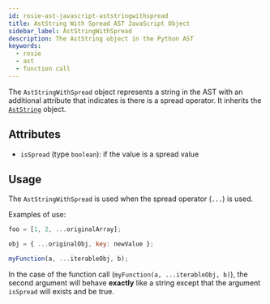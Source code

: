```yaml
---
id: rosie-ast-javascript-aststringwithspread
title: AstString With Spread AST JavaScript Object
sidebar_label: AstStringWithSpread
description: The AstString object in the Python AST
keywords:
  - rosie
  - ast
  - function call
---
```


The `AstStringWithSpread` object represents a string in the AST with an additional attribute that indicates is there is a spread operator.
It inherits the [`AstString`](/docs/rosie/ast/common/rosie-ast-common-aststring) object.

## Attributes

- `isSpread` (type `boolean`): if the value is a spread value

## Usage

The `AstStringWithSpread` is used when the spread operator (`...`) is used.

Examples of use:

```javascript
foo = [1, 2, ...originalArray];

obj = { ...originalObj, key: newValue };

myFunction(a, ...iterableObj, b);
```

In the case of the function call (`myFunction(a, ...iterableObj, b)`), the second argument
will behave **exactly** like a string except that the argument `isSpread` will exists and be true.
